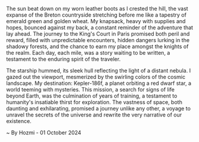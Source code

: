
The sun beat down on my worn leather boots as I crested the hill, the vast expanse of the Breton countryside stretching before me like a tapestry of emerald green and golden wheat. My knapsack, heavy with supplies and hopes, bounced against my back, a constant reminder of the adventure that lay ahead. The journey to the King's Court in Paris promised both peril and reward, filled with unpredictable encounters, hidden dangers lurking in the shadowy forests, and the chance to earn my place amongst the knights of the realm. Each day, each mile, was a story waiting to be written, a testament to the enduring spirit of the traveler.

The starship hummed, its sleek hull reflecting the light of a distant nebula. I gazed out the viewport, mesmerized by the swirling colors of the cosmic landscape. My destination: Kepler-186f, a planet orbiting a red dwarf star, a world teeming with mysteries. This mission, a search for signs of life beyond Earth, was the culmination of years of training, a testament to humanity's insatiable thirst for exploration. The vastness of space, both daunting and exhilarating, promised a journey unlike any other, a voyage to unravel the secrets of the universe and rewrite the very narrative of our existence. 

~ By Hozmi - 01 October 2024
